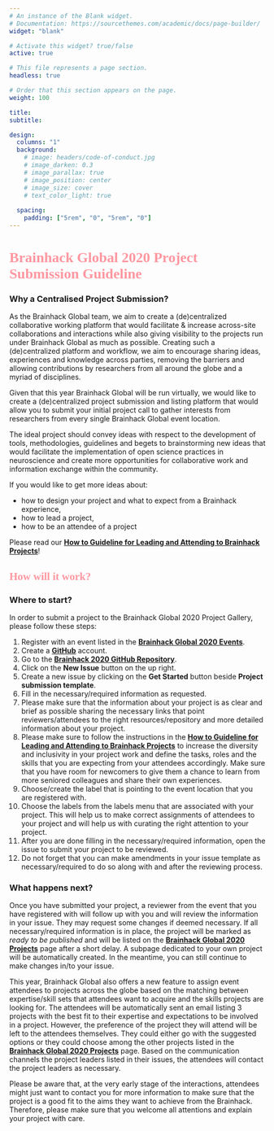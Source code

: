 ```yaml
---
# An instance of the Blank widget.
# Documentation: https://sourcethemes.com/academic/docs/page-builder/
widget: "blank"

# Activate this widget? true/false
active: true

# This file represents a page section.
headless: true

# Order that this section appears on the page.
weight: 100

title: 
subtitle:

design:
  columns: "1"
  background:
    # image: headers/code-of-conduct.jpg
    # image_darken: 0.3
    # image_parallax: true
    # image_position: center
    # image_size: cover
    # text_color_light: true
    
  spacing:
    padding: ["5rem", "0", "5rem", "0"]
---
```


<link rel="stylesheet" type="text/css" href="//fonts.googleapis.com/css?family=Pacifico" />
<h1 style="font-family:'Pacifico';color:#fe97a0">Brainhack Global 2020 Project Submission Guideline</h1>

### Why a Centralised Project Submission?

As the Brainhack Global team, we aim to create a (de)centralized collaborative working platform that would facilitate & increase across-site collaborations and interactions while also giving visibility to the projects run under Brainhack Global as much as possible. Creating such a (de)centralized platform and workflow, we aim to encourage sharing ideas, experiences and knowledge across parties, removing the barriers and allowing contributions by researchers from all around the globe and a myriad of disciplines.

Given that this year Brainhack Global will be run virtually, we would like to create a (de)centralized project submission and listing platform that would allow you to submit your initial project call to gather interests from researchers from every single Brainhack Global event location. 

The ideal project should convey ideas with respect to the development of tools, methodologies, guidelines and begets to brainstorming new ideas that would facilitate the implementation of open science practices in neuroscience and create more opportunities for collaborative work and information exchange within the community.

If you would like to get more ideas about:

- how to design your project and what to expect from a Brainhack experience,
- how to lead a project,
- how to be an attendee of a project

Please read our **[How to Guideline for Leading and Attending to Brainhack Projects](https://github.com/brainhackorg/bhg-event-materials/blob/master/docs/leading_and_attending_to_brainhack_projects.md)**!

<h2 style="font-family:'Pacifico';color:#fe97a0">How will it work?</h2>

### Where to start?


In order to submit a project to the Brainhack Global 2020 Project Gallery, please follow these steps:

1. Register with an event listed in the **[Brainhack Global 2020 Events](https://brainhack.org/global2020/events/)**.
1. Create a **[GitHub](http://github.com/)** account.
1. Go to the **[Brainhack 2020 GitHub Repository](https://github.com/brainhackorg/global2020/issues)**.
1. Click on the **New Issue** button on the up right. 
1. Create a new issue by clicking on the **Get Started** button beside **Project submission template**.
1. Fill in the necessary/required information as requested. 
1. Please make sure that the information about your project is as clear and brief as possible sharing the necessary links that point reviewers/attendees to the right resources/repository and more detailed information about your project.
1. Please make sure to follow the instructions in the **[How to Guideline for Leading and Attending to Brainhack Projects](https://github.com/brainhackorg/bhg-event-materials/blob/master/docs/leading_and_attending_to_brainhack_projects.md)** to increase the diversity and inclusivity in your project work and define the tasks, roles and the skills that you are expecting from your attendees accordingly. Make sure that you have room for newcomers to give them a chance to learn from more seniored colleagues and share their own experiences.
1. Choose/create the label that is pointing to the event location that you are registered with.
1. Choose the labels from the labels menu that are associated with your project. This will help us to make correct assignments of attendees to your project and will help us with curating the right attention to your project.
1. After you are done filling in the necessary/required information, open the issue to submit your project to be reviewed. 
1. Do not forget that you can make amendments in your issue template as necessary/required to do so along with and after the reviewing process.


### What happens next? 

Once you have submitted your project, a reviewer from the event that you have registered with will follow up with you and will review the information in your issue. They may request some changes if deemed necessary. If all necessary/required information is in place, the project will be marked as *ready to be published* and will be listed on the **[Brainhack Global 2020 Projects](https://brainhack.org/global2020/projects/)** page after a short delay. A subpage dedicated to your own project will be automatically created. In the meantime, you can still continue to make changes in/to your issue. 

This year, Brainhack Global also offers a new feature to assign event attendees to projects across the globe based on the matching between expertise/skill sets that attendees want to acquire and the skills projects are looking for. The attendees will be automatically sent an email listing 3 projects with the best fit to their expertise and expectations to be involved in a project. However, the preference of the project they will attend will be left to the attendees themselves. They could either go with the suggested options or they could choose among the other projects listed in the **[Brainhack Global 2020 Projects](https://brainhack.org/global2020/projects/)** page. Based on the communication channels the project leaders listed in their issues, the attendees will contact the project leaders as necessary. 

Please be aware that, at the very early stage of the interactions, attendees might just want to contact you for more information to make sure that the project is a good fit to the aims they want to achieve from the Brainhack. Therefore, please make sure that you welcome all attentions and explain your project with care. 

